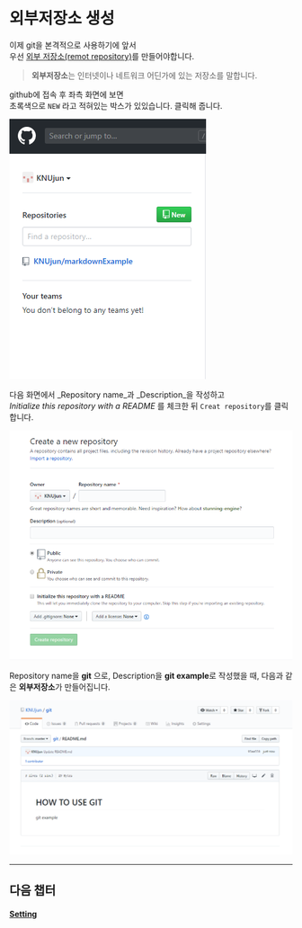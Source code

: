 # 외부저장소 생성

이제 git을 본격적으로 사용하기에 앞서  
우선 [외부 저장소(remot repository)](https://git-scm.com/book/ko/v1/Git%EC%9D%98-%EA%B8%B0%EC%B4%88-%EB%A6%AC%EB%AA%A8%ED%8A%B8-%EC%A0%80%EC%9E%A5%EC%86%8C)를 만들어야합니다.
>**외부저장소**는 인터넷이나 네트워크 어딘가에 있는 저장소를 말합니다.

github에 접속 후 좌측 화면에 보면  
초록색으로 `NEW` 라고 적혀있는 박스가 있있습니다.
클릭해 줍니다.

![new](../img/repo1.PNG)

다음 화면에서 _Repository name_과 _Description_을 작성하고  
_Initialize this repository with a README_ 를 체크한 뒤 `Creat repository`를 클릭합니다.

![creat](../img/repo2.PNG)

Repository name을 **git** 으로, Description을 **git example**로 작성했을 때, 다음과 같은 **외부저장소**가 만들어집니다.

![remote](../img/repo3.PNG)

---
## 다음 챕터
#### [Setting](setting.md)